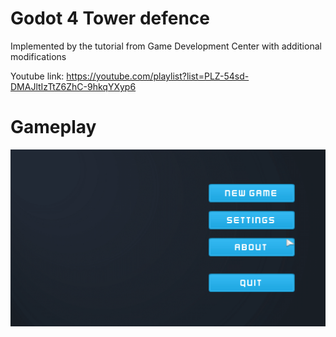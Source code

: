 # Godot 4 Tower defence
Implemented by the tutorial from Game Development Center with additional modifications

Youtube link: https://youtube.com/playlist?list=PLZ-54sd-DMAJltIzTtZ6ZhC-9hkqYXyp6

# Gameplay
![](Screenshots/full_gameplay.gif)